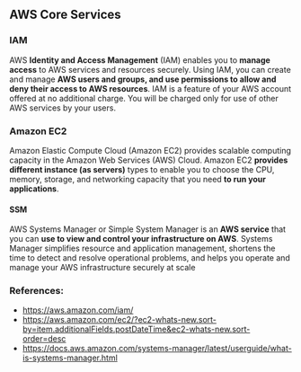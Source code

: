 
## AWS Core Services
### IAM
AWS **Identity and Access Management** (IAM) enables you to **manage access** to AWS services and resources securely. Using IAM, you can create and manage **AWS users and groups, and use permissions to allow and deny their access to AWS resources**. IAM is a feature of your AWS account offered at no additional charge. You will be charged only for use of other AWS services by your users.
### Amazon EC2
Amazon Elastic Compute Cloud (Amazon EC2) provides scalable computing capacity in the Amazon Web Services (AWS) Cloud. Amazon EC2 **provides different instance (as servers)** types to enable you to choose the CPU, memory, storage, and networking capacity that you need **to run your applications**.
#### SSM 
AWS Systems Manager or Simple System Manager is an **AWS service** that you can **use to view and control your infrastructure on AWS**. Systems Manager simplifies resource and application management, shortens the time to detect and resolve operational problems, and helps you operate and manage your AWS infrastructure securely at scale


### References:
* https://aws.amazon.com/iam/
* https://aws.amazon.com/ec2/?ec2-whats-new.sort-by=item.additionalFields.postDateTime&ec2-whats-new.sort-order=desc
* https://docs.aws.amazon.com/systems-manager/latest/userguide/what-is-systems-manager.html
